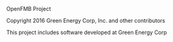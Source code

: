 OpenFMB Project

Copyright 2016 Green Energy Corp, Inc. and other contributors

This project includes software developed at Green Energy Corp
